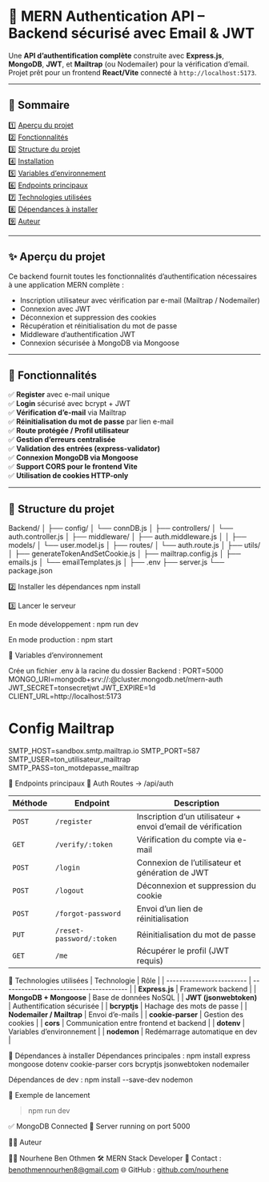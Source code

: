 # 🚀 MERN Authentication API – Backend sécurisé avec Email & JWT

Une **API d’authentification complète** construite avec **Express.js**, **MongoDB**, **JWT**, et **Mailtrap** (ou Nodemailer) pour la vérification d’email.  
Projet prêt pour un frontend **React/Vite** connecté à `http://localhost:5173`.

---

## 🧠 Sommaire

1️⃣ [Aperçu du projet](#-aperçu-du-projet)  
2️⃣ [Fonctionnalités](#-fonctionnalités)  
3️⃣ [Structure du projet](#-structure-du-projet)  
4️⃣ [Installation](#-installation)  
5️⃣ [Variables d’environnement](#-variables-denvironnement)  
6️⃣ [Endpoints principaux](#-endpoints-principaux)  
7️⃣ [Technologies utilisées](#-technologies-utilisées)  
8️⃣ [Dépendances à installer](#-dépendances-à-installer)  
9️⃣ [Auteur](#-auteur)  

---

## ✨ Aperçu du projet

Ce backend fournit toutes les fonctionnalités d’authentification nécessaires à une application MERN complète :
- Inscription utilisateur avec vérification par e-mail (Mailtrap / Nodemailer)
- Connexion avec JWT
- Déconnexion et suppression des cookies
- Récupération et réinitialisation du mot de passe
- Middleware d’authentification JWT
- Connexion sécurisée à MongoDB via Mongoose

---

## 🔐 Fonctionnalités

✅ **Register** avec e-mail unique  
✅ **Login** sécurisé avec bcrypt + JWT  
✅ **Vérification d’e-mail** via Mailtrap  
✅ **Réinitialisation du mot de passe** par lien e-mail  
✅ **Route protégée / Profil utilisateur**  
✅ **Gestion d’erreurs centralisée**  
✅ **Validation des entrées (express-validator)**  
✅ **Connexion MongoDB via Mongoose**  
✅ **Support CORS pour le frontend Vite**  
✅ **Utilisation de cookies HTTP-only**

---

## 🧱 Structure du projet

Backend/
│
├── config/
│   └── connDB.js
│
├── controllers/
│   └── auth.controller.js
│
├── middleware/
│   ├── auth.middleware.js
│
│
├── models/
│   └── user.model.js
│
├── routes/
│   └── auth.route.js
│
├── utils/
│   ├── generateTokenAndSetCookie.js
│   ├── mailtrap.config.js
│   ├── emails.js
│   └── emailTemplates.js
│
├── .env
├── server.js
└── package.json

2️⃣ Installer les dépendances
npm install

3️⃣ Lancer le serveur

En mode développement :
npm run dev

En mode production :
npm start

🔐 Variables d’environnement

Crée un fichier .env à la racine du dossier Backend :
PORT=5000
MONGO_URI=mongodb+srv://<user>:<password>@cluster.mongodb.net/mern-auth
JWT_SECRET=tonsecretjwt
JWT_EXPIRE=1d
CLIENT_URL=http://localhost:5173

# Config Mailtrap
SMTP_HOST=sandbox.smtp.mailtrap.io
SMTP_PORT=587
SMTP_USER=ton_utilisateur_mailtrap
SMTP_PASS=ton_motdepasse_mailtrap

📡 Endpoints principaux
🔸 Auth Routes → /api/auth

| Méthode | Endpoint                 | Description                                                  |
| ------- | ------------------------ | ------------------------------------------------------------ |
| `POST`  | `/register`              | Inscription d’un utilisateur + envoi d’email de vérification |
| `GET`   | `/verify/:token`         | Vérification du compte via e-mail                            |
| `POST`  | `/login`                 | Connexion de l’utilisateur et génération de JWT              |
| `POST`  | `/logout`                | Déconnexion et suppression du cookie                         |
| `POST`  | `/forgot-password`       | Envoi d’un lien de réinitialisation                          |
| `PUT`   | `/reset-password/:token` | Réinitialisation du mot de passe                             |
| `GET`   | `/me`                    | Récupérer le profil (JWT requis)                             |

🧠 Technologies utilisées
| Technologie               | Rôle                                    |
| ------------------------- | --------------------------------------- |
| **Express.js**            | Framework backend                       |
| **MongoDB + Mongoose**    | Base de données NoSQL                   |
| **JWT (jsonwebtoken)**    | Authentification sécurisée              |
| **bcryptjs**              | Hachage des mots de passe               |
| **Nodemailer / Mailtrap** | Envoi d’e-mails                         |
| **cookie-parser**         | Gestion des cookies                     |
| **cors**                  | Communication entre frontend et backend |
| **dotenv**                | Variables d’environnement               |
| **nodemon**               | Redémarrage automatique en dev          |

🧩 Dépendances à installer
Dépendances principales :
npm install express mongoose dotenv cookie-parser cors bcryptjs jsonwebtoken nodemailer 

Dépendances de dev :
npm install --save-dev nodemon

🚀 Exemple de lancement

> npm run dev

✅ MongoDB Connected
🚀 Server running on port 5000

🧑‍💻 Auteur

👩‍💻 Nourhene Ben Othmen
🛠️ MERN Stack Developer
📧 Contact : benothmennourhen8@gmail.com
🌐 GitHub : [github.com/nourhene](https://github.com/Nourhenebenothmen22)





